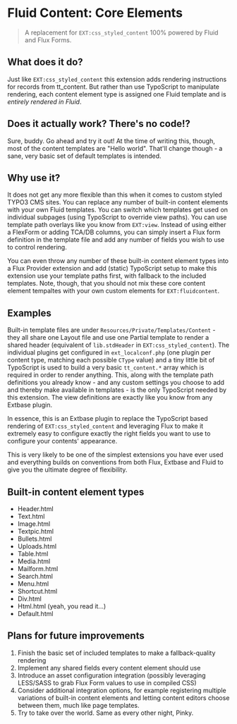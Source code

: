 Fluid Content: Core Elements
============================

> A replacement for `EXT:css_styled_content` 100% powered by Fluid and Flux Forms.

## What does it do?

Just like `EXT:css_styled_content` this extension adds rendering instructions for records from tt_content. But rather than use
TypoScript to manipulate rendering, each content element type is assigned one Fluid template and is _entirely rendered in Fluid_.

## Does it actually work? There's no code!?

Sure, buddy. Go ahead and try it out! At the time of writing this, though, most of the content templates are "Hello world".
That'll change though - a sane, very basic set of default templates is intended.

## Why use it?

It does not get any more flexible than this when it comes to custom styled TYPO3 CMS sites. You can replace any number of built-in
content elements with your own Fluid templates. You can switch which templates get used on individual subpages (using TypoScript
to override view paths). You can use template path overlays like you know from `EXT:view`. Instead of using either a FlexForm or
adding TCA/DB columns, you can simply insert a Flux form definition in the template file and add any number of fields you wish to
use to control rendering.

You can even throw any number of these built-in content element types into a Flux Provider extension and add (static) TypoScript
setup to make this extension use your template paths first, with fallback to the included templates. Note, though, that you
should not mix these core content element tempaltes with your own custom elements for `EXT:fluidcontent`.

## Examples

Built-in template files are under `Resources/Private/Templates/Content` - they all share one Layout file and use one Partial
template to render a shared header (equivalent of `lib.stdHeader` in `EXT:css_styled_content`). The individual plugins get
configured in `ext_localconf.php` (one plugin per content type, matching each possible `CType` value) and a tiny little bit of
TypoScript is used to build a very basic `tt_content.*` array which is required in order to render anything. This, along with the
template path definitions you already know - and any custom settings you choose to add and thereby make available in templates -
is the only TypoScript needed by this extension. The view definitions are exactly like you know from any Extbase plugin.

In essence, this is an Extbase plugin to replace the TypoScript based rendering of `EXT:css_styled_content` and leveraging Flux
to make it extremely easy to configure exactly the right fields you want to use to configure your contents' appearance.

This is very likely to be one of the simplest extensions you have ever used and everything builds on conventions from both Flux,
Extbase and Fluid to give you the ultimate degree of flexibility.

## Built-in content element types

* Header.html
* Text.html
* Image.html
* Textpic.html
* Bullets.html
* Uploads.html
* Table.html
* Media.html
* Mailform.html
* Search.html
* Menu.html
* Shortcut.html
* Div.html
* Html.html (yeah, you read it...)
* Default.html

## Plans for future improvements

1. Finish the basic set of included templates to make a fallback-quality rendering
2. Implement any shared fields every content element should use
3. Introduce an asset configuration integration (possibly leveraging LESS/SASS to grab Flux Form values to use in compiled CSS)
4. Consider additional integration options, for example registering multiple variations of built-in content elements and letting
   content editors choose between them, much like page templates.
5. Try to take over the world. Same as every other night, Pinky.
